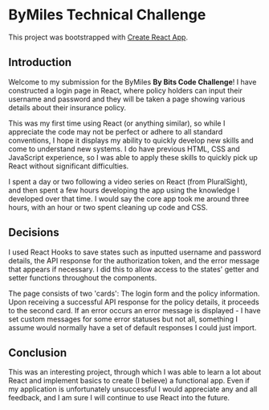 # ByMiles Technical Challenge

This project was bootstrapped with [Create React App](https://github.com/facebook/create-react-app).

## Introduction

Welcome to my submission for the ByMiles **By Bits Code Challenge**! I have constructed a login page in React, where policy holders can input their username and password and they will be taken a page showing various details about their insurance policy.

This was my first time using React (or anything similar), so while I appreciate the code may not be perfect or adhere to all standard conventions, I hope it displays my ability to quickly develop new skills and come to understand new systems. I do have previous HTML, CSS and JavaScript experience, so I was able to apply these skills to quickly pick up React without significant difficulties.

I spent a day or two following a video series on React (from PluralSight), and then spent a few hours developing the app using the knowledge I developed over that time. I would say the core app took me around three hours, with an hour or two spent cleaning up code and CSS.

## Decisions

I used React Hooks to save states such as inputted username and password details, the API response for the authorization token, and the error message that appears if necessary. I did this to allow access to the states' getter and setter functions throughout the components.

The page consists of two 'cards': The login form and the policy information. Upon receiving a successful API response for the policy details, it proceeds to the second card. If an error occurs an error message is displayed - I have set custom messages for some error statuses but not all, something I assume would normally have a set of default responses I could just import.

## Conclusion

This was an interesting project, through which I was able to learn a lot about React and implement basics to create (I believe) a functional app. Even if my application is unfortunately unsuccessful I would appreciate any and all feedback, and I am sure I will continue to use React into the future.
